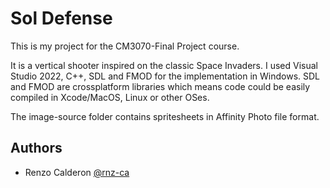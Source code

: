
# Sol Defense

This is my project for the CM3070-Final Project course.  

It is a vertical shooter inspired on the classic Space Invaders.  I used Visual Studio 2022, C++, SDL and FMOD for the implementation in Windows.  SDL and FMOD are crossplatform libraries which means code could be easily compiled in Xcode/MacOS, Linux or other OSes.

The image-source folder contains spritesheets in Affinity Photo file format. 

## Authors

- Renzo Calderon [@rnz-ca](https://www.github.com/rnz-ca)

